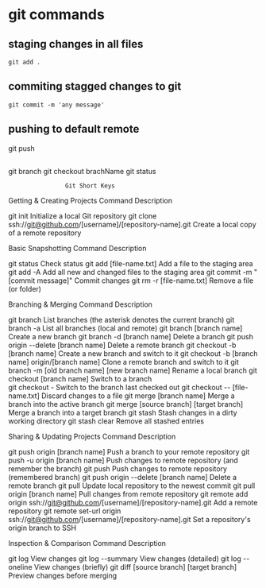 # git commands
## staging changes in all files 
~~~
git add .
~~~

## commiting stagged changes to git
~~~
git commit -m 'any message'
~~~

## pushing to default remote
git push

## 
git branch
git checkout brachName
git status

					Git Short Keys

Getting & Creating Projects								Command	Description

git init										Initialize a local Git repository
git clone ssh://git@github.com/[username]/[repository-name].git				Create a local copy of a remote repository

Basic Snapshotting 									Command Description

git status										Check status
git add [file-name.txt]									Add a file to the staging area
git add -A										Add all new and changed files to the staging area
git commit -m "[commit message]"							Commit changes
git rm -r [file-name.txt]								Remove a file (or folder)

Branching & Merging									Command	Description

git branch										List branches (the asterisk denotes the current branch)
git branch -a										List all branches (local and remote)
git branch [branch name]								Create a new branch
git branch -d [branch name]								Delete a branch
git push origin --delete [branch name]							Delete a remote branch
git checkout -b [branch name]								Create a new branch and switch to it
git checkout -b [branch name] origin/[branch name]					Clone a remote branch and switch to it
git branch -m [old branch name] [new branch name]					Rename a local branch
git checkout [branch name]								Switch to a branch		
git checkout -										Switch to the branch last checked out
git checkout -- [file-name.txt]								Discard changes to a file
git merge [branch name]									Merge a branch into the active branch
git merge [source branch] [target branch]						Merge a branch into a target branch
git stash										Stash changes in a dirty working directory
git stash clear										Remove all stashed entries

Sharing & Updating Projects								Command	Description

git push origin [branch name]								Push a branch to your remote repository
git push -u origin [branch name]							Push changes to remote repository (and remember the branch)
git push										Push changes to remote repository (remembered branch)
git push origin --delete [branch name]							Delete a remote branch
git pull										Update local repository to the newest commit
git pull origin [branch name]								Pull changes from remote repository
git remote add origin ssh://git@github.com/[username]/[repository-name].git		Add a remote repository
git remote set-url origin ssh://git@github.com/[username]/[repository-name].git		Set a repository's origin branch to SSH

Inspection & Comparison									Command	Description

git log											View changes
git log --summary									View changes (detailed)
git log --oneline									View changes (briefly)
git diff [source branch] [target branch]						Preview changes before merging